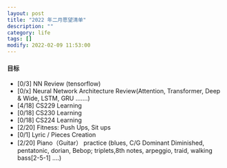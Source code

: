 ```yaml
---
layout: post
title: "2022 年二月愿望清单"
description: ""
category: life
tags: []
modify: 2022-02-09 11:53:00
---
```



#### 目标

+ [0/3] NN Review (tensorflow)
+ [0/x] Neural Network Architecture Review(Attention, Transformer, Deep & Wide, LSTM, GRU .......)
+ [4/18] CS229 Learning
+ [0/18] CS230 Learning
+ [0/18] CS224 Learning
+ [2/20] Fitness: Push Ups, Sit ups
+ [0/1] Lyric / Pieces Creation
+ [2/20] Piano（Guitar） practice (blues, C/G Dominant Diminished, pentatonic, dorian, Bebop; 
triplets,8th notes, arpeggio, traid, walking bass[2-5-1] ....)
